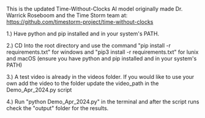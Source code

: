 This is the updated Time-Without-Clocks AI model originally made Dr. Warrick Roseboom and the Time Storm team at: https://github.com/timestorm-project/time-without-clocks

1.) Have python and pip installed and in your system's PATH.

2.) CD Into the root directory and use the command "pip install -r requirements.txt" for windows and "pip3 install -r requirements.txt" for lunix and macOS 
(ensure you have python and pip installed and in your system's PATH)

3.) A test video is already in the videos folder. If you would like to use your own add the video to the folder update the video_path in the Demo_Apr_2024.py script

4.) Run "python Demo_Apr_2024.py" in the terminal and after the script runs check the "output" folder for the results. 

